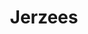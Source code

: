 ---
layout: supplier
permalink: "/suppliers/jerzees"
categories: []
title: Jerzees
logo: ''
website: ''
catalogues: []
info: Call for selection and availability.

---